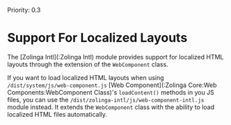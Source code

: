 Priority: 0.3

# Support For Localized Layouts

The [Zolinga Intl](:Zolinga Intl) module provides support for localized HTML layouts through the extension of the `WebComponent` class.

If you want to load localized HTML layouts when using `/dist/system/js/web-component.js` [Web Component](:Zolinga Core:Web Components:WebComponent Class)'s `loadContent()` methods in you JS files, you can use the `/dist/zolinga-intl/js/web-component-intl.js` module instead. It extends the `WebComponent` class with the ability to load localized HTML files automatically.
